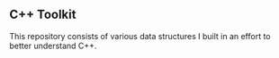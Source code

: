 ## C++ Toolkit

This repository consists of various data structures I built in an effort to better understand C++.
